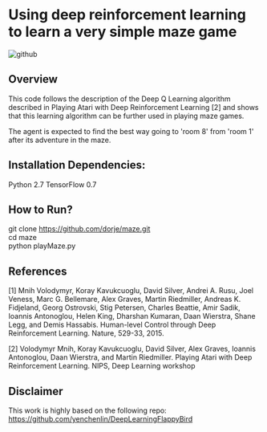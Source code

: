 Using deep reinforcement learning to learn a very simple maze game
=====

![github](https://github.com/dorje/maze/blob/master/img/room.png "github")

Overview
------

This code follows the description of the Deep Q Learning algorithm described in Playing Atari with Deep Reinforcement Learning [2] and shows that this learning algorithm can be further used in playing maze games.

The agent is expected to find the best way going to 'room 8' from 'room 1' after its adventure in the maze.


Installation Dependencies:
------
Python 2.7
TensorFlow 0.7

How to Run?
------
git clone https://github.com/dorje/maze.git   
cd maze  
python playMaze.py  


References
------
[1] Mnih Volodymyr, Koray Kavukcuoglu, David Silver, Andrei A. Rusu, Joel Veness, Marc G. Bellemare, Alex Graves, Martin Riedmiller, Andreas K. Fidjeland, Georg Ostrovski, Stig Petersen, Charles Beattie, Amir Sadik, Ioannis Antonoglou, Helen King, Dharshan Kumaran, Daan Wierstra, Shane Legg, and Demis Hassabis. Human-level Control through Deep Reinforcement Learning. Nature, 529-33, 2015.

[2] Volodymyr Mnih, Koray Kavukcuoglu, David Silver, Alex Graves, Ioannis Antonoglou, Daan Wierstra, and Martin Riedmiller. Playing Atari with Deep Reinforcement Learning. NIPS, Deep Learning workshop


Disclaimer
------
This work is highly based on the following repo:
https://github.com/yenchenlin/DeepLearningFlappyBird
